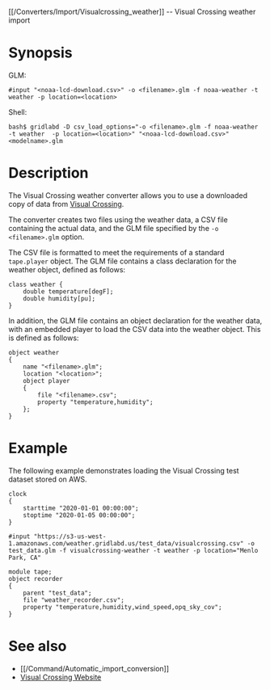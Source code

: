 [[/Converters/Import/Visualcrossing_weather]] -- Visual Crossing weather import

# Synopsis

GLM:
~~~
#input "<noaa-lcd-download.csv>" -o <filename>.glm -f noaa-weather -t weather -p location=<location>
~~~

Shell:
~~~
bash$ gridlabd -D csv_load_options="-o <filename>.glm -f noaa-weather -t weather  -p location=<location>" "<noaa-lcd-download.csv>" <modelname>.glm 
~~~

# Description

The Visual Crossing weather converter allows you to use a downloaded copy of data from [Visual Crossing](https://www.visualcrossing.com).

The converter creates two files using the weather data, a CSV file containing the actual data, and the GLM file specified by the `-o <filename>.glm` option.

The CSV file is formatted to meet the requirements of a standard `tape.player` object.  The GLM file contains a class declaration for the weather object, defined as follows:

~~~
class weather {
	double temperature[degF];
	double humidity[pu];
}	
~~~

In addition, the GLM file contains an object declaration for the weather data, with an embedded player to load the CSV data into the weather object. This is defined as follows:

~~~
object weather
{
	name "<filename>.glm";
	location "<location>";
	object player
	{
		file "<filename>.csv";
		property "temperature,humidity";
	};
}
~~~

# Example

The following example demonstrates loading the Visual Crossing test dataset stored on AWS.

~~~
clock 
{
	starttime "2020-01-01 00:00:00";
	stoptime "2020-01-05 00:00:00";
}

#input "https://s3-us-west-1.amazonaws.com/weather.gridlabd.us/test_data/visualcrossing.csv" -o test_data.glm -f visualcrossing-weather -t weather -p location="Menlo Park, CA"

module tape;
object recorder
{
	parent "test_data";
	file "weather_recorder.csv";
	property "temperature,humidity,wind_speed,opq_sky_cov";
}
~~~

# See also

* [[/Command/Automatic_import_conversion]]
* [Visual Crossing Website](https://www.visualcrossing.com)
